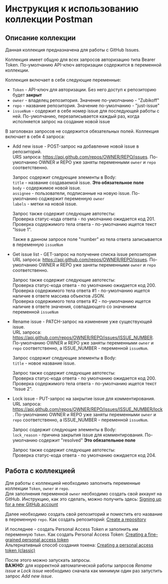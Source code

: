 # Инструкция к использованию коллекции Postman
## Описание коллекции
Данная коллекция предназначена для работы с GitHub Issues.

Коллекция имеет общую для всех запросов авторизацию типа Bearer Token. По-умолчанию API-ключ авторизации содержится в переменной коллекции.

Коллекция включает в себя следующие переменные:
- `Token` - API-ключ для авторизации. Без него доступ к репозиторию будет **закрыт**
- `owner` - владелец репозитория. Значение по-умолчанию - "Zubikoff"
- `repo` - название репозитория. Значение по-умолчанию - "just-issue"
- `issueNum` - содержит в себе номер issue для последующей работы с ней. По-умолчанию, перезаписывается каждый раз, когда исполняется запрос на создание новой issue

В заголовках запросов не содержится обязательных полей.
Коллекция включает в себя 4 запроса:
- Add new issue - POST-запрос на добавление новой issue в репозиторий.  
  URS запроса: https://api.github.com/repos/OWNER/REPO/issues.
  По-умолчанию OWNER и REPO уже заняты переменными `owner` и `repo` соответственно.
    
  Запрос содержит следующие элементы в Body:  
  `title` - название создаваемой issue. **Это обязательное поле**  
  `body` - содержимое новой issue.  
  `assignee` - пользователи, подписанные на новую issue. По-умолчанию соджержит переменную `owner`  
  `labels` - метки на новой issue.
    
  Запрос также содержит следующие автотесты:  
  Проверка статус-кода ответа - по умолчанию ожидается код 201.  
  Проверка содержимого тела ответа - по-умолчанию ищется текст "Issue 1".

  Также в данном запросе поле "number" из тела ответа записывается в переменную `issueNum`
- Get issue list - GET-запрос на получение списка issue репозитория
  URL запроса: https://api.github.com/repos/OWNER/REPO/issues.
  По-умолчанию OWNER и REPO уже заняты переменными `owner` и `repo` соответственно.

  Запрос также содержит следующие автотесты:  
  Проверка статус-кода ответа - по умолчанию ожидается код 200.  
  Проверка содержимого тела ответа #1 - по-умолчанию ищется наличие в ответе массива объектов JSON.  
  Проверка содержимого тела ответа #2 - по-умолчанию ищется наличие в ответе значения, совпадающего со значением переменной `issueNum`
- Rename issue - PATCH-запрос на изменение уже существующей issue.  
  URL запроса: https://api.github.com/repos/OWNER/REPO/issues/ISSUE_NUMBER.
  По-умолчанию OWNER и REPO уже заняты переменными `owner` и `repo` соответственно, а ISSUE_NUMBER - переменной `issueNum`.

  Запрос содержит следующие элементы в Body:  
  `title` - новое название issue.

  Запрос также содержит следующие автотесты:  
  Проверка статус-кода ответа - по умолчанию ожидается код 200.  
  Проверка содержимого тела ответа - по-умолчанию ищется текст "Issue 2".
- Lock issue - PUT-запрос на закрытие issue для комментирования.  
  URL запроса: https://api.github.com/repos/OWNER/REPO/issues/ISSUE_NUMBER/lock.
  По-умолчанию OWNER и REPO уже заняты переменными `owner` и `repo` соответственно, а ISSUE_NUMBER - переменной `issueNum`.

  Запрос содержит следующие элементы в Body:  
  `lock_reason` - причина закрытия issue для комментирования. По-умолчанию содержит "resolved" **Это обязательное поле**

  Запрос также содержит следующие автотесты:  
  Проверка статус-кода ответа - по умолчанию ожидается код 204.

## Работа с коллекцией
Для работы с коллекцией необходимо заполнить переменные коллекции `Token`, `owner` и `repo`.  
Для заполнения переменной `owner` необходимо создать свой аккаунт на GitHub. Инструкцию, как это сделать, можно получить здесь: [Signing up for a new GitHub account](https://docs.github.com/en/get-started/signing-up-for-github/signing-up-for-a-new-github-account)

Далее необходимо создать свой репозиторий и поместить его название в переменную `repo`. Как создать репозиторий: [Create a repository](https://docs.github.com/en/get-started/quickstart/create-a-repo#create-a-repository)

И последнее - создать Personal Access Token и заполнить им переменную `Token`. Как создать Personal Access Token: [Creating a fine-grained personal access token](https://docs.github.com/en/authentication/keeping-your-account-and-data-secure/managing-your-personal-access-tokens#creating-a-fine-grained-personal-access-token)  
Альтернативный способ создания токена: [Creating a personal access token (classic)](https://docs.github.com/en/authentication/keeping-your-account-and-data-secure/managing-your-personal-access-tokens#creating-a-personal-access-token-classic)

После этого можно запускать запросы.  
**ВАЖНО:** для корректной автоматической работы запросов *Rename issue* и *Lock issue* необходимо сначала как минимум один раз запустить запрос *Add new issue*.

